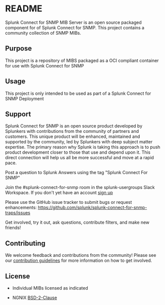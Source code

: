# README

Splunk Connect for SNMP MIB Server is an open source packaged component for of Splunk Connect for SNMP.
This project contains a community collection of SNMP MIBs.

## Purpose

This project is a repository of MIBS packaged as a OCI compliant container for use with Splunk Connect for SNMP


## Usage

This project is only intended to be used as part of a Splunk Connect for SNMP Deployment

## Support

Splunk Connect for SNMP is an open source product developed by Splunkers with contributions from the community of partners and customers. This unique product will be enhanced, maintained and supported by the community, led by Splunkers with deep subject matter expertise. The primary reason why Splunk is taking this approach is to push product development closer to those that use and depend upon it. This direct connection will help us all be more successful and move at a rapid pace.

Post a question to Splunk Answers using the tag "Splunk Connect For SNMP"

Join the #splunk-connect-for-snmp room in the splunk-usergroups Slack Workspace. If you don't yet have an account [sign up](https://docs.splunk.com/Documentation/Community/1.0/community/Chat)

Please use the GitHub issue tracker to submit bugs or request enhancements: https://github.com/splunk/splunk-connect-for-snmp-traps/issues

Get involved, try it out, ask questions, contribute filters, and make new friends!

## Contributing

We welcome feedback and contributions from the community! Please see our [contribution guidelines](CONTRIBUTING.md) for more information on how to get involved.

## License

* Individual MIBs licensed as indicated

* NGNIX [BSD-2-Clause](https://hub.docker.com/_/nginx/)


